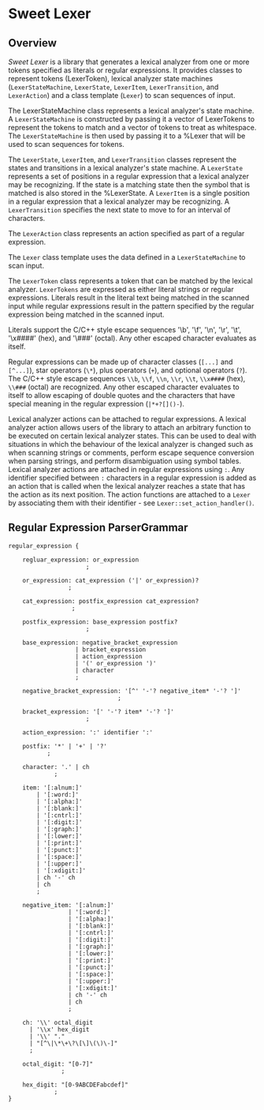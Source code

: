 # Sweet Lexer
 
## Overview

*Sweet Lexer* is a library that generates a lexical analyzer from one or more tokens specified as literals or regular expressions.  It provides classes to represent tokens (LexerToken), lexical analyzer state machines (`LexerStateMachine`, `LexerState`, `LexerItem`, `LexerTransition`, and `LexerAction`) and a class template (`Lexer`) to scan sequences of input.
 
The LexerStateMachine class represents a lexical analyzer's state machine.  A `LexerStateMachine` is constructed by passing it a vector of LexerTokens to represent the tokens to match and a vector of tokens to treat as whitespace.  The `LexerStateMachine` is then used by passing it to a %Lexer that will be used to scan sequences for tokens.
 
The `LexerState`, `LexerItem`, and `LexerTransition` classes represent the states and transitions in a lexical analyzer's state machine.  A `LexerState` represents a set of positions in a regular expression that a lexical analyzer may be recognizing.  If the state is a matching state then the symbol that is matched is also stored in the %LexerState.  A `LexerItem` is a single position in a regular expression that a lexical analyzer may be recognizing.  A `LexerTransition` specifies the next state to move to for an interval of characters.

The `LexerAction` class represents an action specified as part of a regular expression.

The `Lexer` class template uses the data defined in a `LexerStateMachine` to scan input.

The `LexerToken` class represents a token that can be matched by the lexical analyzer.  `LexerTokens` are expressed as either literal strings or regular expressions.  Literals result in the literal text being matched in the scanned input while regular expressions result in the pattern specified by the regular expression being matched in the scanned input.
 
Literals support the C/C++ style escape sequences '\\b', '\\f', '\\n', 
'\\r', '\\t', '\\x####' (hex), and '\\###' (octal).  Any other escaped character evaluates as itself.
 
Regular expressions can be made up of character classes (`[...]` and `[^...]`), star operators (`\*`), plus operators (`+`), and optional operators (`?`).  The C/C++ style escape sequences `\\b`, `\\f`, `\\n`, `\\r`, `\\t`, `\\x####` (hex), `\\###` (octal) are recognized.  Any other escaped character evaluates to itself to allow escaping of double quotes and the characters that have special meaning in the regular expression (`|*+?[]()-`).

Lexical analyzer actions can be attached to regular expressions.  A lexical analyzer action allows users of the library to attach an arbitrary function to be executed on certain lexical analyzer states.  This can be used to deal with situations in which the behaviour of the lexical analyzer is changed such as when scanning strings or comments, perform escape sequence conversion when parsing strings, and perform disambiguation using symbol tables.  Lexical analyzer actions are attached in regular expressions using `:`.  Any identifier specified between `:` characters in a regular expression is added as an action that is called when the lexical analyzer reaches a state that has the action as its next position.  The action functions are attached to a `Lexer` by associating them with their identifier - see `Lexer::set_action_handler()`.
   
## Regular Expression ParserGrammar

~~~
regular_expression {

    regluar_expression: or_expression
                      ;

    or_expression: cat_expression ('|' or_expression)?
                 ;

    cat_expression: postfix_expression cat_expression?
                  ;

    postfix_expression: base_expression postfix?
                      ;

    base_expression: negative_bracket_expression
                   | bracket_expression
                   | action_expression
                   | '(' or_expression ')'
                   | character
                   ;
                    
    negative_bracket_expression: '[^' '-'? negative_item* '-'? ']'
                               ;

    bracket_expression: '[' '-'? item* '-'? ']'
                      ;

    action_expression: ':' identifier ':'

    postfix: '*' | '+' | '?'
           ;

    character: '.' | ch
             ;

    item: '[:alnum:]'
        | '[:word:]'
        | '[:alpha:]'
        | '[:blank:]'
        | '[:cntrl:]'
        | '[:digit:]'
        | '[:graph:]'
        | '[:lower:]'
        | '[:print:]'
        | '[:punct:]'
        | '[:space:]'
        | '[:upper:]'
        | '[:xdigit:]'
        | ch '-' ch
        | ch
        ;

    negative_item: '[:alnum:]'
                 | '[:word:]'
                 | '[:alpha:]'
                 | '[:blank:]'
                 | '[:cntrl:]'
                 | '[:digit:]'
                 | '[:graph:]'
                 | '[:lower:]'
                 | '[:print:]'
                 | '[:punct:]'
                 | '[:space:]'
                 | '[:upper:]'
                 | '[:xdigit:]'
                 | ch '-' ch
                 | ch
                 ;

    ch: '\\' octal_digit
      | '\\x' hex_digit
      | '\\' "."
      | "[^\|\*\+\?\[\]\(\)\-]"
      ;
      
    octal_digit: "[0-7]"
               ;
               
    hex_digit: "[0-9ABCDEFabcdef]"
             ;
}
~~~

